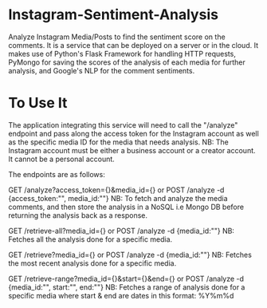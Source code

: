 # Instagram-Sentiment-Analysis
Analyze Instagram Media/Posts to find the sentiment score on the comments. It is a service that can be deployed on a server or in the cloud. It makes use of Python's Flask Framework for handling HTTP requests, PyMongo for saving the scores of the analysis of each media for further analysis, and Google's NLP for the comment sentiments.   
# To Use It
The application integrating this service will need to call the "/analyze" endpoint and pass along the access token for the Instagram account as well as the specific media ID for the media that needs analysis. NB: The Instagram account must be either a business account or a creator account. It cannot be a personal account.   

The endpoints are as follows:   

GET /analyze?access_token={}&media_id={} or POST /analyze -d {access_token:"", media_id:""} NB: To fetch and analyze the media comments, and then store the analysis in a NoSQL i.e Mongo DB before returning the analysis back as a response.   

GET /retrieve-all?media_id={} or POST /analyze -d {media_id:""} NB: Fetches all the analysis done for a specific media.   

GET /retrieve?media_id={} or POST /analyze -d {media_id:""} NB: Fetches the most recent analysis done for a specific media.   

GET /retrieve-range?media_id={}&start={}&end={} or POST /analyze -d {media_id:"", start:"", end:""} NB: Fetches a range of analysis done for a specific media where start & end are dates in this format: %Y%m%d    

